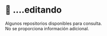 # 📁 ....editando

Algunos repositorios disponibles para consulta.  
No se proporciona información adicional.
